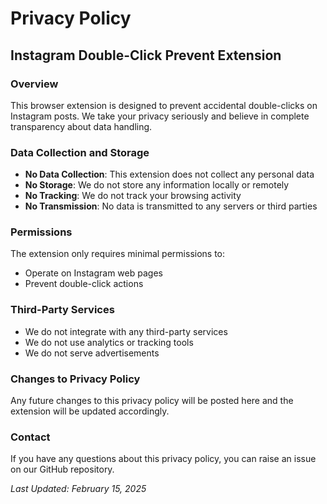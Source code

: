 # Privacy Policy

## Instagram Double-Click Prevent Extension

### Overview
This browser extension is designed to prevent accidental double-clicks on Instagram posts. We take your privacy seriously and believe in complete transparency about data handling.

### Data Collection and Storage
- **No Data Collection**: This extension does not collect any personal data
- **No Storage**: We do not store any information locally or remotely
- **No Tracking**: We do not track your browsing activity
- **No Transmission**: No data is transmitted to any servers or third parties

### Permissions
The extension only requires minimal permissions to:
- Operate on Instagram web pages
- Prevent double-click actions

### Third-Party Services
- We do not integrate with any third-party services
- We do not use analytics or tracking tools
- We do not serve advertisements

### Changes to Privacy Policy
Any future changes to this privacy policy will be posted here and the extension will be updated accordingly.

### Contact
If you have any questions about this privacy policy, you can raise an issue on our GitHub repository.

*Last Updated: February 15, 2025*